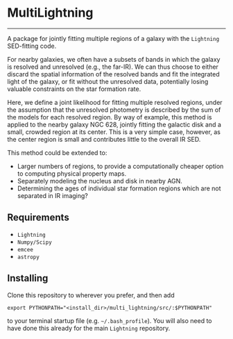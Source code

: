 # MultiLightning
---

A package for jointly fitting multiple regions of a galaxy with the `Lightning` SED-fitting code.

For nearby galaxies, we often have a subsets of bands in which the galaxy is resolved and unresolved (e.g., the far-IR).
We can thus choose to either discard the spatial information of the resolved bands and fit the integrated light of the
galaxy, or fit without the unresolved data, potentially losing valuable constraints on the star formation rate.

Here, we define a joint likelihood for fitting multiple resolved regions, under the assumption that the unresolved
photometry is described by the sum of the models for each resolved region. By way of example, this method is applied to
the nearby galaxy NGC 628, jointly fitting the galactic disk and a small, crowded region at its center. This is a very
simple case, however, as the center region is small and contributes little to the overall IR SED.

This method could be extended to:

- Larger numbers of regions, to provide a computationally
  cheaper option to computing physical property maps.
- Separately modeling the nucleus and disk in nearby AGN.
- Determining the ages of individual star formation regions which are not separated in IR imaging?

## Requirements
- `Lightning`
- `Numpy/Scipy`
- `emcee`
- `astropy`

## Installing
Clone this repository to wherever you prefer, and then add

```
export PYTHONPATH="<install_dir>/multi_lightning/src/:$PYTHONPATH"
```

to your terminal startup file (e.g. `~/.bash_profile`). You will also need to have done this already for the main
`Lightning` repository.
